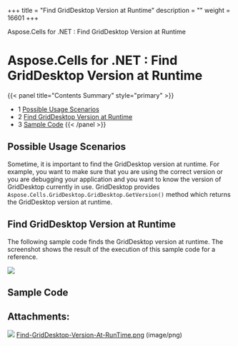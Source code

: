 +++
title = "Find GridDesktop Version at Runtime" 
description = "" 
weight = 16601 
+++

Aspose.Cells for .NET : Find GridDesktop Version at Runtime  

# Aspose.Cells for .NET : Find GridDesktop Version at Runtime


{{< panel title="Contents Summary" style="primary" >}}
*   1 [Possible Usage Scenarios](#FindGridDesktopVersionatRuntime-PossibleUsageScenarios)
*   2 [Find GridDesktop Version at Runtime](#FindGridDesktopVersionatRuntime-FindGridDesktopVersionatRuntime)
*   3 [Sample Code](#FindGridDesktopVersionatRuntime-SampleCode)
{{< /panel >}}
 

## Possible Usage Scenarios

Sometime, it is important to find the GridDesktop version at runtime. For example, you want to make sure that you are using the correct version or you are debugging your application and you want to know the version of GridDesktop currently in use. GridDesktop provides `Aspose.Cells.GridDesktop.GridDesktop.GetVersion()` method which returns the GridDesktop version at runtime.

## Find GridDesktop Version at Runtime

The following sample code finds the GridDesktop version at runtime. The screenshot shows the result of the execution of this sample code for a reference.

![](https://docs2.aspose.com/cells/net/attachments/48136516/48496684.png)  

## Sample Code

## Attachments:

![](https://docs2.aspose.com/cells/net/images/icons/bullet_blue.gif) [Find-GridDesktop-Version-At-RunTime.png](https://docs2.aspose.com/cells/net/attachments/48136516/48496684.png) (image/png)  

